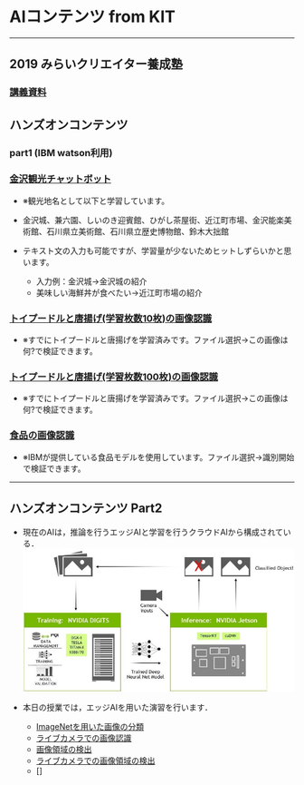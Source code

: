 # AIコンテンツ from KIT
---
## 2019 みらいクリエイター養成塾 

###  [講義資料](slides/future_creater_2019.pdf)

## ハンズオンコンテンツ

### part1 (IBM watson利用)

###  [金沢観光チャットボット](https://assistant-chat-jp-tok.watsonplatform.net/web/public/941cb5be-e6f6-4bb8-938a-0c74663956bd)

- ※観光地名として以下と学習しています。
- 金沢城、兼六園、しいのき迎賓館、ひがし茶屋街、近江町市場、金沢能楽美術館、石川県立美術館、石川県立歴史博物館、鈴木大拙館

- テキスト文の入力も可能ですが、学習量が少ないためヒットしずらいかと思います。
  - 入力例：金沢城→金沢城の紹介
  - 美味しい海鮮丼が食べたい→近江町市場の紹介

###  [トイプードルと唐揚げ(学習枚数10枚)の画像認識](https://europa.kanazawa-it.ac.jp/watsonapi/vroc1.jsp)

- ※すでにトイプードルと唐揚げを学習済みです。ファイル選択→この画像は何?で検証できます。

### [トイプードルと唐揚げ(学習枚数100枚)の画像認識](https://europa.kanazawa-it.ac.jp/watsonapi/vroc2.jsp)
- ※すでにトイプードルと唐揚げを学習済みです。ファイル選択→この画像は何?で検証できます。

### [食品の画像認識](https://europa.kanazawa-it.ac.jp/watsonapi/vrfood.jsp )
- ※IBMが提供している食品モデルを使用しています。ファイル選択→識別開始で検証できます。

---
## ハンズオンコンテンツ Part2
- 現在のAIは，推論を行うエッジAIと学習を行うクラウドAIから構成されている．
![概要図](images/jetson-digits.jpg)

- 本日の授業では，エッジAIを用いた演習を行います．
  - [ImageNetを用いた画像の分類](classify.md)
  - [ライブカメラでの画像認識](live_camera_classify.md)
  - [画像領域の検出](detect.md)
  - [ライブカメラでの画像領域の検出](live_camera_detection.md)
  - []


